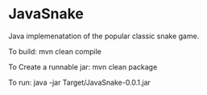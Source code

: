 # JavaSnake

Java implemenatation of the popular classic snake game.

To build:
mvn clean compile

To Create a runnable jar:
mvn clean package

To run:
java -jar Target/JavaSnake-0.0.1.jar